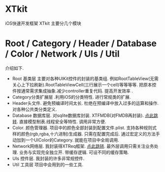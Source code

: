 # XTkit
iOS快速开发框架
XTkit
主要分几个模块
# Root / Category / Header / Database / Color / Network / UIs / Util

介绍如下.
* Root 基类层 主要对各种UIKit控件的封装的基类组. 例如RootTableView(无需关心上下拉刷新).RootTableViewCell(三行展示一个cell)等等等等. 把原本控件按通常需求集成抽象.减少controller重复代码. 提高开发效率 .
* Category分类扩展层 .利用iOS的分类特性. 进行常规类的扩展.
* Header头文件.  避免预编译时间太长. 杜绝在预编译中放入过多的运算和操作. 对各种公共类分类定义.
* Database 数据库层. 对sqlite数据库封装. XTFMDB(对FMDB再封装). [点此跳转](https://github.com/Akateason/XTFMDB). 直接模型制表.线程安全等特性. 调用非常方便.
* Color. 颜色管理器. 项目中的颜色全部封装到配置文件.plist. 支持各种规则式样的颜色(rgb,rgba,十六进制)生成器. 只需在配置完成后. 通过宏定义的方法手动加到一个UIColor的Category. 就能在项目中全局调用.
* Network网络层. 我封装得XTReq框架. [点此跳转](https://github.com/Akateason/XTReq). 最外层调用只需关注业务处理. 业务与实现完全独立开. 带缓存逻辑. 可设不同的缓存策略. 
* UIs 控件层. 我封装的许多非常规控件. 
* Util 工具层 项目中会用到的一些工具. 



